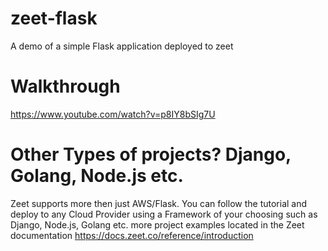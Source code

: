 # zeet-flask
A demo of a simple Flask application deployed to zeet

# Walkthrough
https://www.youtube.com/watch?v=p8IY8bSIg7U

# Other Types of projects? Django, Golang, Node.js etc.
Zeet supports more then just AWS/Flask.  You can follow the tutorial and deploy to any Cloud Provider using a Framework of your choosing such as Django, Node.js, Golang etc.  more project examples located in the Zeet documentation https://docs.zeet.co/reference/introduction

